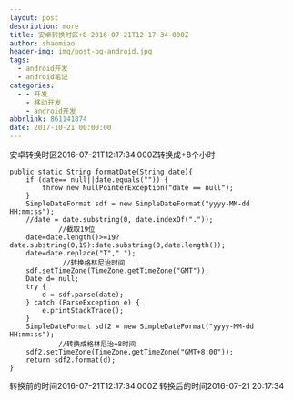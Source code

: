 ```yaml
---
layout: post
description: more
title: 安卓转换时区+8-2016-07-21T12-17-34-000Z
author: shaomiao
header-img: img/post-bg-android.jpg
tags:
  - android开发
  - android笔记
categories:
  - - 开发
    - 移动开发
    - android开发
abbrlink: 861141874
date: 2017-10-21 00:00:00
---
```

安卓转换时区2016-07-21T12:17:34.000Z转换成+8个小时

	public static String formatDate(String date){
		if (date== null||date.equals("")) {
			throw new NullPointerException("date == null");
		}
		SimpleDateFormat sdf = new SimpleDateFormat("yyyy-MM-dd HH:mm:ss");
		//date = date.substring(0, date.indexOf("."));
                //截取19位
		date=date.length()>=19?date.substring(0,19):date.substring(0,date.length());
		date=date.replace("T"," ");
                 //转换格林尼治时间
		sdf.setTimeZone(TimeZone.getTimeZone("GMT"));
		Date d= null;
		try {
			d = sdf.parse(date);
		} catch (ParseException e) {
			e.printStackTrace();
		}
		SimpleDateFormat sdf2 = new SimpleDateFormat("yyyy-MM-dd HH:mm:ss");
                //转换成格林尼治+8时间
		sdf2.setTimeZone(TimeZone.getTimeZone("GMT+8:00"));
		return sdf2.format(d);
	}


转换前的时间2016-07-21T12:17:34.000Z
转换后的时间2016-07-21 20:17:34
